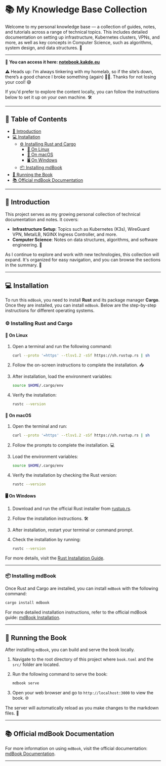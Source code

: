 # 📚 My Knowledge Base Collection

Welcome to my personal knowledge base — a collection of guides, notes, and tutorials across a range of technical topics. This includes detailed documentation on setting up infrastructure, Kubernetes clusters, VPNs, and more, as well as key concepts in Computer Science, such as algorithms, system design, and data structures. 🚀

---

🔗 **You can access it here: [notebook.kakde.eu](https://notebook.kakde.eu)**

⚠️ Heads up: I’m always tinkering with my homelab, so if the site’s down, there’s a good chance I broke something (again) 🤦‍♂️. Thanks for not losing your cool! 😅

If you'd prefer to explore the content locally, you can follow the instructions below to set it up on your own machine. 🛠️

---

## 📄 Table of Contents

- [📘 Introduction](#introduction)
- [💻 Installation](#installation)
    - [⚙️ Installing Rust and Cargo](#installing-rust-and-cargo)
        - [🐧 On Linux](#on-linux)
        - [🍏 On macOS](#on-macos)
        - [🖥️ On Windows](#on-windows)
    - [📦 Installing mdBook](#installing-mdbook)
- [📖 Running the Book](#running-the-book)
- [📚 Official mdBook Documentation](#official-mdbook-documentation)

---

## 📘 Introduction

This project serves as my growing personal collection of technical documentation and notes. It covers:

- **Infrastructure Setup**: Topics such as Kubernetes (K3s), WireGuard VPN, MetalLB, NGINX Ingress Controller, and more.
- **Computer Science**: Notes on data structures, algorithms, and software engineering. 🧠

As I continue to explore and work with new technologies, this collection will expand. It's organized for easy navigation, and you can browse the sections in the summary. 📂

---

## 💻 Installation

To run this `mdBook`, you need to install **Rust** and its package manager **Cargo**. Once they are installed, you can install `mdBook`. Below are the step-by-step instructions for different operating systems.

### ⚙️ Installing Rust and Cargo

#### 🐧 On Linux

1. Open a terminal and run the following command:

    ```bash
    curl --proto '=https' --tlsv1.2 -sSf https://sh.rustup.rs | sh
    ```

2. Follow the on-screen instructions to complete the installation. 📥
3. After installation, load the environment variables:

    ```bash
    source $HOME/.cargo/env
    ```

4. Verify the installation:

    ```bash
    rustc --version
    ```

#### 🍏 On macOS

1. Open the terminal and run:

    ```bash
    curl --proto '=https' --tlsv1.2 -sSf https://sh.rustup.rs | sh
    ```

2. Follow the prompts to complete the installation. 💻
3. Load the environment variables:

    ```bash
    source $HOME/.cargo/env
    ```

4. Verify the installation by checking the Rust version:

    ```bash
    rustc --version
    ```

#### 🖥️ On Windows

1. Download and run the official Rust installer from [rustup.rs](https://www.rust-lang.org/tools/install).
2. Follow the installation instructions. 🛠️
3. After installation, restart your terminal or command prompt.
4. Check the installation by running:

    ```bash
    rustc --version
    ```

For more details, visit the [Rust Installation Guide](https://www.rust-lang.org/tools/install).

---

### 📦 Installing mdBook

Once Rust and Cargo are installed, you can install `mdBook` with the following command:

```bash
cargo install mdbook
```

For more detailed installation instructions, refer to the official mdBook guide: [mdBook Installation](https://rust-lang.github.io/mdBook/guide/installation.html).

---

## 📖 Running the Book

After installing `mdBook`, you can build and serve the book locally.

1. Navigate to the root directory of this project where `book.toml` and the `src/` folder are located.
2. Run the following command to serve the book:

    ```bash
    mdbook serve
    ```

3. Open your web browser and go to `http://localhost:3000` to view the book. 🌐

The server will automatically reload as you make changes to the markdown files. 🔄

---

## 📚 Official mdBook Documentation

For more information on using `mdBook`, visit the official documentation: [mdBook Documentation](https://rust-lang.github.io/mdBook/).

---